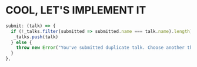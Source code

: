 COOL, LET'S IMPLEMENT IT
========================
```javascript
submit: (talk) => {
  if (!_talks.filter(submitted => submitted.name === talk.name).length) {
   _talks.push(talk)
  } else {
    throw new Error("You've submitted duplicate talk. Choose another theme");
  }
},
```
